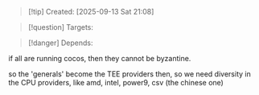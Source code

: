 
>[!tip] Created: [2025-09-13 Sat 21:08]

>[!question] Targets: 

>[!danger] Depends: 

if all are running cocos, then they cannot be byzantine.

so the 'generals' become the TEE providers then, so we need diversity in the CPU providers, like amd, intel, power9, csv (the chinese one)
